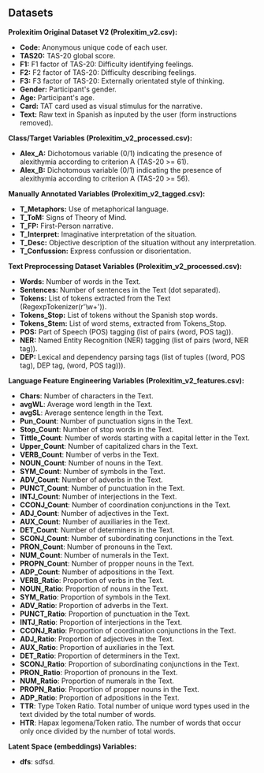 ## Datasets 

**Prolexitim Original Dataset V2 (Prolexitim_v2.csv):**

- **Code:** Anonymous unique code of each user. 
- **TAS20:** TAS-20 global score.
- **F1:** F1 factor of TAS-20: Difficulty identifying feelings.
- **F2:** F2 factor of TAS-20: Difficulty describing feelings.
- **F3:** F3 factor of TAS-20: Externally orientated style of thinking.
- **Gender:** Participant's gender. 
- **Age:** Participant's age. 
- **Card:** TAT card used as visual stimulus for the narrative. 
- **Text:** Raw text in Spanish as inputed by the user (form instructions removed).

**Class/Target Variables (Prolexitim_v2_processed.csv):**

- **Alex_A:** Dichotomous variable (0/1) indicating the presence of alexithymia according to criterion A (TAS-20 >= 61). 
- **Alex_B:** Dichotomous variable (0/1) indicating the presence of alexithymia according to criterion A (TAS-20 >= 56). 

**Manually Annotated Variables (Prolexitim_v2_tagged.csv):**
- **T_Metaphors:** Use of metaphorical language. 
- **T_ToM:** Signs of Theory of Mind. 
- **T_FP:** First-Person narrative.
- **T_Interpret:** Imaginative interpretation of the situation.
- **T_Desc:** Objective description of the situation without any interpretation.
- **T_Confussion:** Express confussion or disorientation.

**Text Preprocessing Dataset Variables (Prolexitim_v2_processed.csv):**
- **Words:** Number of words in the Text.
- **Sentences:** Number of sentences in the Text (dot separated).
- **Tokens:** List of tokens extracted from the Text (RegexpTokenizer(r'\w+')).
- **Tokens_Stop:** List of tokens without the Spanish stop words.
- **Tokens_Stem:** List of word stems, extracted from Tokens_Stop.
- **POS:** Part of Speech (POS) tagging (list of pairs (word, POS tag)).
- **NER:** Named Entity Recognition (NER) tagging (list of pairs (word, NER tag)).
- **DEP:** Lexical and dependency parsing tags (list of tuples ((word, POS tag), DEP tag, (word, POS tag))).

**Language Feature Engineering Variables (Prolexitim_v2_features.csv):**
- **Chars**: Number of characters in the Text.
- **avgWL**: Average word length in the Text.
- **avgSL**: Average sentence length in the Text.
- **Pun_Count**: Number of punctuation signs in the Text.
- **Stop_Count**: Number of stop words in the Text.
- **Tittle_Count**: Number of words starting with a capital letter in the Text.
- **Upper_Count**: Number of capitalized chars in the Text.
- **VERB_Count**: Number of verbs in the Text.
- **NOUN_Count**: Number of nouns in the Text.
- **SYM_Count**: Number of symbols in the Text.
- **ADV_Count**: Number of adverbs in the Text.
- **PUNCT_Count**: Number of punctuation in the Text.
- **INTJ_Count**: Number of interjections in the Text.
- **CCONJ_Count**: Number of coordination conjunctions in the Text.
- **ADJ_Count**: Number of adjectives in the Text.
- **AUX_Count**: Number of auxiliaries in the Text.
- **DET_Count**: Number of determiners in the Text.
- **SCONJ_Count**: Number of subordinating conjunctions in the Text.
- **PRON_Count**: Number of pronouns in the Text.
- **NUM_Count**: Number of numerals in the Text.
- **PROPN_Count**: Number of propper nouns in the Text.
- **ADP_Count**: Number of adpositions in the Text.
- **VERB_Ratio**: Proportion of verbs in the Text.
- **NOUN_Ratio**: Proportion of nouns in the Text.
- **SYM_Ratio**: Proportion of symbols in the Text.
- **ADV_Ratio**:  Proportion of adverbs in the Text.
- **PUNCT_Ratio**: Proportion of punctuation in the Text.
- **INTJ_Ratio**: Proportion of interjections in the Text.
- **CCONJ_Ratio**: Proportion of coordination conjunctions in the Text.
- **ADJ_Ratio**: Proportion of adjectives in the Text.
- **AUX_Ratio**: Proportion of auxiliaries in the Text.
- **DET_Ratio**: Proportion of determiners in the Text.
- **SCONJ_Ratio**: Proportion of subordinating conjunctions in the Text.
- **PRON_Ratio**: Proportion of pronouns in the Text.
- **NUM_Ratio**: Proportion of numerals in the Text.
- **PROPN_Ratio**: Proportion of propper nouns in the Text.
- **ADP_Ratio**: Proportion of adpositions in the Text.
- **TTR**: Type Token Ratio. Total number of unique word types used in the text divided by the total number of words.
- **HTR**: Hapax legomena/Token ratio. The number of words that occur only once divided by the number of total words.

**Latent Space (embeddings) Variables:**
- **dfs**: sdfsd.





